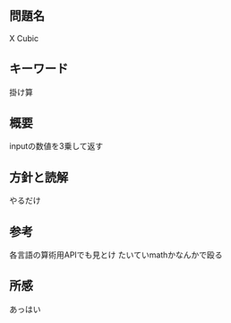## 問題名
X Cubic
## キーワード
掛け算
## 概要
inputの数値を3乗して返す
## 方針と読解
やるだけ
## 参考
各言語の算術用APIでも見とけ たいていmathかなんかで殴る
## 所感
あっはい